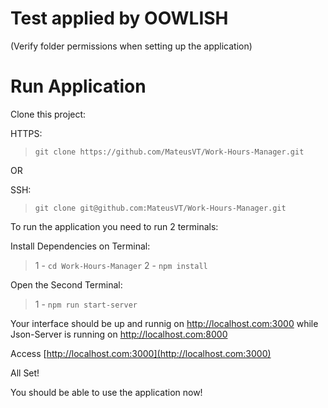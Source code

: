 
# Test applied by OOWLISH
> 

(Verify folder permissions when setting up the application)

>

  

# Run Application
  

Clone this project:

HTTPS:

>`git clone https://github.com/MateusVT/Work-Hours-Manager.git`

OR

SSH:

>`git clone git@github.com:MateusVT/Work-Hours-Manager.git`

  
  

To run the application you need to run 2 terminals:

  

Install Dependencies on Terminal:

>1 - `cd Work-Hours-Manager`
>2 -  `npm install`



Open the Second Terminal:

>1 - `npm run start-server`

Your interface should be up and runnig on http://localhost.com:3000 while Json-Server is running on http://localhost.com:8000


Access [http://localhost.com:3000](http://localhost.com:3000)


All Set!

You should be able to use the application now!
